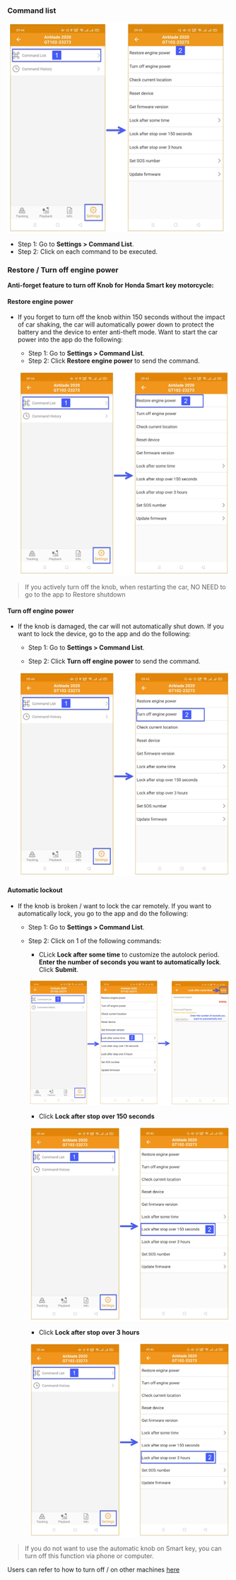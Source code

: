 ### Command list

<span class="icon-left5">![Interface Web](/docs/assets/images/web-english/gotrack365-el/list-command.jpg)


* Step 1: Go to **Settings > Command List**.
* Step 2: Click on each command to be executed.

### Restore / Turn off engine power

**Anti-forget feature to turn off Knob for Honda Smart key motorcycle:**

<div id = "unlock">
</div>


#### Restore engine power

* If you forget to turn off the knob within 150 seconds without the impact of car shaking, the car will automatically power down to protect the battery and the device to enter anti-theft mode. Want to start the car power into the app do the following:

    * Step 1: Go to **Settings > Command List**.
    * Step 2: Click **Restore engine power** to send the command.

    <span class="icon-left5">![Interface Web](/docs/assets/images/web-english/gotrack365-el/restore-engine.jpg)

> If you actively turn off the knob, when restarting the car, NO NEED to go to the app to Restore shutdown

<div id = "lock">
</div>

#### Turn off engine power

* If the knob is damaged, the car will not automatically shut down. If you want to lock the device, go to the app and do the following:

    * Step 1: Go to **Settings > Command List**.

    * Step 2: Click **Turn off engine power** to send the command.

    <span class="icon-left5">![Interface Web](/docs/assets/images/web-english/gotrack365-el/turn-off-power-3.jpg)



#### Automatic lockout

* If the knob is broken / want to lock the car remotely. If you want to automatically lock, you go to the app and do the following:

    * Step 1: Go to **Settings > Command List**.

    * Step 2: Click on 1 of the following commands:

        * CLick **Lock after some time** to customize the autolock period. **Enter the number of seconds you want to automatically lock**. Click **Submit**.

        <span style="display:block;text-align:center">![Interface Web](/docs/assets/images/web-english/gotrack365-el/look-set-auto.jpg)

        * Click **Lock after stop over 150 seconds**

        <span class="icon-left5">![Interface Web](/docs/assets/images/web-english/gotrack365-el/150s.jpg)

        * Click **Lock after stop over 3 hours**

        <span class="icon-left5">![Interface Web](/docs/assets/images/web-english/gotrack365-el/3hour.jpg)


> If you do not want to use the automatic knob on Smart key, you can turn off this function via phone or computer.

Users can refer to how to turn off / on other machines [here](modules/app-gotrack365/detailed-monitoring/#other) <div id="other">

<!-- Or can watch the video tutorial <a href="https://bitly.com.vn/l259ox" target="_blank">here</a> -->


